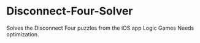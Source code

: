 # Disconnect-Four-Solver
Solves the Disconnect Four puzzles from the iOS app Logic Games
Needs optimization.
